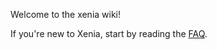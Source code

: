 Welcome to the xenia wiki!

If you're new to Xenia, start by reading the [FAQ](https://github.com/xenia-project/xenia/wiki/FAQ).